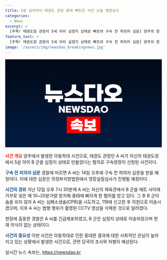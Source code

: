 ```yaml
---
title: 5살 남자아이 태권도 관장 중태 빠트린 사건 오늘 영장심사
categories:
  - News
excerpt: >
  [주목! 태권도장 관장이 5세 아이 심정지 상태로 빠트려 구속 전 피의자 심문] 양주의 한 체육관에서 일어난 충격적인 사건! 5세 아이가 관장에 의해 심정지 상태에 놓였다. 경찰에 따르면 관장은 아이를 방치한 후, 범행 증거가 있는 CCTV 영상을 삭제한 것으로 전해졌다. 현재 아이는 의식이 없는 상태로 병원에 이송되었으며, 관장은 구속 전 피의자 심문을 받을 예정이다. (150자)
feature_text: >
  [주목! 태권도장 관장이 5세 아이 심정지 상태로 빠트려 구속 전 피의자 심문] 양주의 한 체육관에서 일어난 충격적인 사건! 5세 아이가 관장에 의해 심정지 상태에 놓였다. 경찰에 따르면 관장은 아이를 방치한 후, 범행 증거가 있는 CCTV 영상을 삭제한 것으로 전해졌다. 현재 아이는 의식이 없는 상태로 병원에 이송되었으며, 관장은 구속 전 피의자 심문을 받을 예정이다. (150자)
image: '/assets/img/newsdao_breakingnews.jpg'
---
```


<p><img src="/assets/img/newsdao_breakingnews.jpg" alt="ontimetimes 속보" /></p>

<p><b><span style="color: #ee2323;">사건 개요</span></b>
양주에서 발생한 아동학대 사건으로, 태권도 관장인 A 씨가 자신의 태권도장에서 5살 아이 B 군을 심정지 상태로 만들었다는 혐의로 구속영장이 신청된 사건이다.</p>

<p><b><span style="color: #1a5490;">구속 전 피의자 심문</span></b>
경찰에 따르면 A 씨는 14일 오후에 구속 전 피의자 심문을 받을 예정이다. 이에 대한 심문은 의정부지방법원에서 영장실질심사가 진행될 예정이다.</p>

<p><b><span style="color: #1a5490;">사건의 경위</span></b>
지난 12일 오후 7시 30분께 A 씨는 자신의 체육관에서 B 군을 매트 사이에 거꾸로 넣은 채 10~20분가량 방치해 중태에 빠지게 한 혐의를 받고 있다. 그 후 B 군이 숨을 쉬지 않자 A 씨는 심폐소생술(CPR)을 시도하고, 119에 신고한 후 의원으로 이송시켰으며, 이후 A 씨는 범행 행위가 촬영된 CCTV 영상을 삭제한 것으로 알려졌다.</p>

<p>현장에 출동한 경찰은 A 씨를 긴급체포하였고, B 군은 심정지 상태로 이송되었으며 현재 의식이 없는 상태이다. </p>

<p><b><span style="color: #1a5490;">사건의 중요성</span></b>
이번 사건은 아동학대로 인한 중대한 결과에 대한 사회적인 관심이 높아지고 있는 상황에서 발생한 사건으로, 관련 당국의 조사와 처벌이 예상된다.</p>
실시간 뉴스 속보는, <a href="https://newsdao.kr" rel="dofollow">https://newsdao.kr</a>


